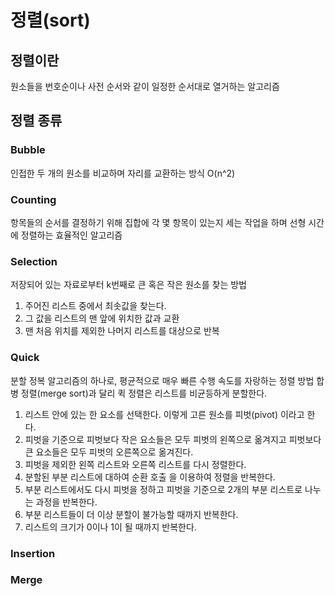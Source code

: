 # 정렬(sort)

## 정렬이란
원소들을 번호순이나 사전 순서와 같이 일정한 순서대로 열거하는 알고리즘


## 정렬 종류
### Bubble
인접한 두 개의 원소를 비교하며 자리를 교환하는 방식
O(n^2)


### Counting
항목들의 순서를 결정하기 위해 집합에 각 몇 항목이 있는지 세는 작업을 하며 선형 시간에 정렬하는 효율적인 알고리즘


### Selection
저장되어 있는 자료로부터 k번째로 큰 혹은 작은 원소를 찾는 방법
1. 주어진 리스트 중에서 최솟값을 찾는다.
2. 그 값을 리스트의 맨 앞에 위치한 값과 교환
3. 맨 처음 위치를 제외한 나머지 리스트를 대상으로 반복


### Quick
분할 정복 알고리즘의 하나로, 평균적으로 매우 빠른 수행 속도를 자랑하는 정렬 방법
합병 정렬(merge sort)과 달리 퀵 정렬은 리스트를 비균등하게 분할한다.
1. 리스트 안에 있는 한 요소를 선택한다. 이렇게 고른 원소를 피벗(pivot) 이라고 한다.
2. 피벗을 기준으로 피벗보다 작은 요소들은 모두 피벗의 왼쪽으로 옮겨지고 피벗보다 큰 요소들은 모두 피벗의 오른쪽으로 옮겨진다.
4. 피벗을 제외한 왼쪽 리스트와 오른쪽 리스트를 다시 정렬한다.
5. 분할된 부분 리스트에 대하여 순환 호출 을 이용하여 정렬을 반복한다.
6. 부분 리스트에서도 다시 피벗을 정하고 피벗을 기준으로 2개의 부분 리스트로 나누는 과정을 반복한다.
7. 부분 리스트들이 더 이상 분할이 불가능할 때까지 반복한다.
8. 리스트의 크기가 0이나 1이 될 때까지 반복한다.


### Insertion
### Merge
